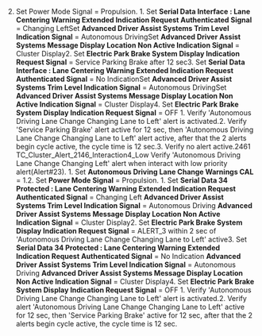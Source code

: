 2. Set Power Mode Signal = Propulsion. 1. Set **Serial Data Interface : Lane Centering Warning Extended Indication Request Authenticated Signal** = Changing LeftSet **Advanced Driver Assist Systems Trim Level Indication Signal** = Autonomous DrivingSet **Advanced Driver Assist Systems Message Display Location Non Active Indication Signal** = Cluster Display2. Set **Electric Park Brake System Display Indication Request Signal** = Service Parking Brake after 12 sec3. Set **Serial Data Interface : Lane Centering Warning Extended Indication Request Authenticated Signal** = No IndicationSet **Advanced Driver Assist Systems Trim Level Indication Signal** = Autonomous DrivingSet **Advanced Driver Assist Systems Message Display Location Non Active Indication Signal** = Cluster Display4. Set **Electric Park Brake System Display Indication Request Signal** = OFF 1. Verify 'Autonomous Driving Lane Change Changing Lane to Left' alert is activated.2. Verify 'Service Parking Brake' alert active for 12 sec, then 'Autonomous Driving Lane Change Changing Lane to Left' alert active, after that the 2 alerts begin cycle active, the cycle time is 12 sec.3. Verify no alert active.2461 TC_Cluster_Alert_2146_Interaction4_Low Verify 'Autonomous Driving Lane Change Changing Left' alert when interact with low priority alert(Alert#23). 1. Set **Autonomous Driving Lane Change Warnings CAL** = 1.2. Set **Power Mode Signal** = Propulsion. 1. Set **Serial Data 34 Protected : Lane Centering Warning Extended Indication Request Authenticated Signal** = Changing Left **Advanced Driver Assist Systems Trim Level Indication Signal** = Autonomous Driving **Advanced Driver Assist Systems Message Display Location Non Active Indication Signal** = Cluster Display2. Set **Electric Park Brake System Display Indication Request Signal** = ALERT_3 within 2 sec of 'Autonomous Driving Lane Change Changing Lane to Left' active3. Set **Serial Data 34 Protected : Lane Centering Warning Extended Indication Request Authenticated Signal** = No Indication **Advanced Driver Assist Systems Trim Level Indication Signal** = Autonomous Driving **Advanced Driver Assist Systems Message Display Location Non Active Indication Signal** = Cluster Display4. Set **Electric Park Brake System Display Indication Request Signal** = OFF 1. Verify 'Autonomous Driving Lane Change Changing Lane to Left' alert is activated.2. Verify alert 'Autonomous Driving Lane Change Changing Lane to Left' active for 12 sec, then 'Service Parking Brake' active for 12 sec, after that the 2 alerts begin cycle active, the cycle time is 12 sec.